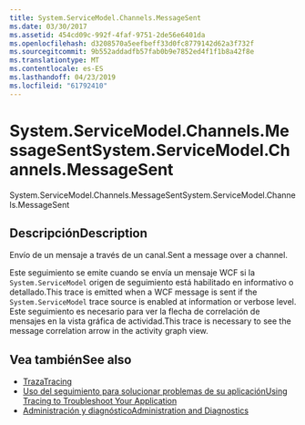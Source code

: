 ```yaml
---
title: System.ServiceModel.Channels.MessageSent
ms.date: 03/30/2017
ms.assetid: 454cd09c-992f-4faf-9751-2de56e6401da
ms.openlocfilehash: d3208570a5eefbeff33d0fc8779142d62a3f732f
ms.sourcegitcommit: 9b552addadfb57fab0b9e7852ed4f1f1b8a42f8e
ms.translationtype: MT
ms.contentlocale: es-ES
ms.lasthandoff: 04/23/2019
ms.locfileid: "61792410"
---
```

# <a name="systemservicemodelchannelsmessagesent"></a><span data-ttu-id="a0823-102">System.ServiceModel.Channels.MessageSent</span><span class="sxs-lookup"><span data-stu-id="a0823-102">System.ServiceModel.Channels.MessageSent</span></span>
<span data-ttu-id="a0823-103">System.ServiceModel.Channels.MessageSent</span><span class="sxs-lookup"><span data-stu-id="a0823-103">System.ServiceModel.Channels.MessageSent</span></span>  
  
## <a name="description"></a><span data-ttu-id="a0823-104">Descripción</span><span class="sxs-lookup"><span data-stu-id="a0823-104">Description</span></span>  
 <span data-ttu-id="a0823-105">Envío de un mensaje a través de un canal.</span><span class="sxs-lookup"><span data-stu-id="a0823-105">Sent a message over a channel.</span></span>  
  
 <span data-ttu-id="a0823-106">Este seguimiento se emite cuando se envía un mensaje WCF si la `System.ServiceModel` origen de seguimiento está habilitado en informativo o detallado.</span><span class="sxs-lookup"><span data-stu-id="a0823-106">This trace is emitted when a WCF message is sent if the `System.ServiceModel` trace source is enabled at information or verbose level.</span></span> <span data-ttu-id="a0823-107">Este seguimiento es necesario para ver la flecha de correlación de mensajes en la vista gráfica de actividad.</span><span class="sxs-lookup"><span data-stu-id="a0823-107">This trace is necessary to see the message correlation arrow in the activity graph view.</span></span>  
  
## <a name="see-also"></a><span data-ttu-id="a0823-108">Vea también</span><span class="sxs-lookup"><span data-stu-id="a0823-108">See also</span></span>

- [<span data-ttu-id="a0823-109">Traza</span><span class="sxs-lookup"><span data-stu-id="a0823-109">Tracing</span></span>](../../../../../docs/framework/wcf/diagnostics/tracing/index.md)
- [<span data-ttu-id="a0823-110">Uso del seguimiento para solucionar problemas de su aplicación</span><span class="sxs-lookup"><span data-stu-id="a0823-110">Using Tracing to Troubleshoot Your Application</span></span>](../../../../../docs/framework/wcf/diagnostics/tracing/using-tracing-to-troubleshoot-your-application.md)
- [<span data-ttu-id="a0823-111">Administración y diagnóstico</span><span class="sxs-lookup"><span data-stu-id="a0823-111">Administration and Diagnostics</span></span>](../../../../../docs/framework/wcf/diagnostics/index.md)
